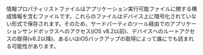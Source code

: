 
情報プロパティリストファイルはアプリケーション実行可能ファイルに関する構成情報を含むファイルです。これらのファイルはデバイス上に暗号化されていない形式で保存されます。そのため、サードパーティのツール経由でのアプリケーションサンドボックスへのアクセス(iOS v8.2以前)、デバイスへのルートアクセスの取得(v8.2以降)、あるいはiOSバックアップの取得によって誰にでも読まれる可能性があります。
